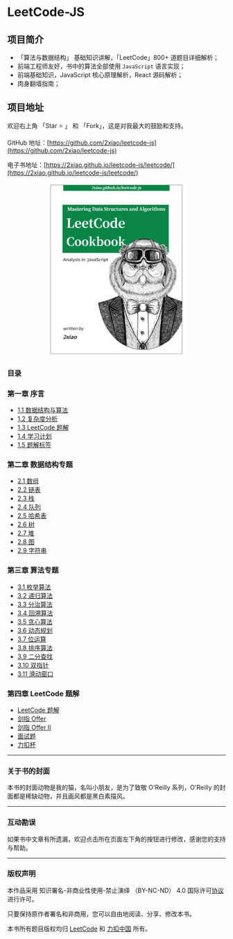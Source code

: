 # LeetCode-JS

## 项目简介

- 「算法与数据结构」 基础知识讲解，「LeetCode」800+ 道题目详细解析；
- 前端工程师友好，书中的算法全部使用 `JavaScript` 语言实现；
- 前端基础知识，JavaScript 核心原理解析，React 源码解析；
- 肉身翻墙指南；

## 项目地址

欢迎右上角 「Star ⭐️ 」 和 「Fork」，这是对我最大的鼓励和支持。

GitHub 地址：[https://github.com/2xiao/leetcode-js](https://github.com/2xiao/leetcode-js)

电子书地址：[https://2xiao.github.io/leetcode-js/leetcode/](https://2xiao.github.io/leetcode-js/leetcode/)

<p align="center">
  <img src="./assets/image/leetcode-js-logo.png" alt="logo" height="400"/>
</p>

### 目录

### 第一章 序言

- [1.1 数据结构与算法](https://2xiao.github.io/leetcode-js/leetcode/outline/table)
- [1.2 复杂度分析](https://2xiao.github.io/leetcode-js/leetcode/outline/complexity)
- [1.3 LeetCode 题解](https://2xiao.github.io/leetcode-js/leetcode/outline/solution_list)
- [1.4 学习计划](https://2xiao.github.io/leetcode-js/leetcode/outline/plan/)
- [1.5 题解标签](https://2xiao.github.io/leetcode-js/leetcode/outline/tag/)

### 第二章 数据结构专题

- [2.1 数组](https://2xiao.github.io/leetcode-js/leetcode/ds/array)
- [2.2 链表](https://2xiao.github.io/leetcode-js/leetcode/ds/linked_list)
- [2.3 栈](https://2xiao.github.io/leetcode-js/leetcode/ds/stack)
- [2.4 队列](https://2xiao.github.io/leetcode-js/leetcode/ds/queue)
- [2.5 哈希表](https://2xiao.github.io/leetcode-js/leetcode/ds/hash_table)
- [2.6 树](https://2xiao.github.io/leetcode-js/leetcode/ds/tree)
- [2.7 堆](https://2xiao.github.io/leetcode-js/leetcode/ds/heap)
- [2.8 图](https://2xiao.github.io/leetcode-js/leetcode/ds/graph)
- [2.9 字符串](https://2xiao.github.io/leetcode-js/leetcode/ds/string)

### 第三章 算法专题

- [3.1 枚举算法](https://2xiao.github.io/leetcode-js/leetcode/algorithm/enumeration)
- [3.2 递归算法](https://2xiao.github.io/leetcode-js/leetcode/algorithm/recursion)
- [3.3 分治算法](https://2xiao.github.io/leetcode-js/leetcode/algorithm/divide_conquer)
- [3.4 回溯算法](https://2xiao.github.io/leetcode-js/leetcode/algorithm/backtracking)
- [3.5 贪心算法](https://2xiao.github.io/leetcode-js/leetcode/algorithm/greed)
- [3.6 动态规划](https://2xiao.github.io/leetcode-js/leetcode/algorithm/dynamic_programming)
- [3.7 位运算](https://2xiao.github.io/leetcode-js/leetcode/algorithm/bit)
- [3.8 排序算法](https://2xiao.github.io/leetcode-js/leetcode/algorithm/sort)
- [3.9 二分查找](https://2xiao.github.io/leetcode-js/leetcode/algorithm/binary_search)
- [3.10 双指针](https://2xiao.github.io/leetcode-js/leetcode/algorithm/two_pointer)
- [3.11 滑动窗口](https://2xiao.github.io/leetcode-js/leetcode/algorithm/slide_window)

### 第四章 LeetCode 题解

- [LeetCode 题解](https://2xiao.github.io/leetcode-js/leetcode/solution/0001-0099)
- [剑指 Offer](https://2xiao.github.io/leetcode-js/leetcode/solution/Offer)
- [剑指 Offer II](https://2xiao.github.io/leetcode-js/leetcode/solution/Offer-II)
- [面试题](https://2xiao.github.io/leetcode-js/leetcode/solution/Interviews)
- [力扣杯](https://2xiao.github.io/leetcode-js/leetcode/solution/LCP)

---

### 关于书的封面

本书的封面动物是我的猫，名叫小朋友，是为了致敬 O'Reilly 系列，O'Reilly 的封面都是稀缺动物，并且画风都是黑白素描风。

---

### 互动勘误

如果书中文章有所遗漏，欢迎点击所在页面左下角的按钮进行修改，感谢您的支持与帮助。

---

### 版权声明

本作品采用 知识署名-非商业性使用-禁止演绎 （BY-NC-ND） 4.0 国际许可[协议](https://creativecommons.org/licenses/by-nc-nd/4.0/legalcode.zh-Hans) 进行许可。

只要保持原作者署名和非商用，您可以自由地阅读、分享、修改本书。

本书所有题目版权均归 [LeetCode](https://leetcode.com/) 和 [力扣中国](https://leetcode-cn.com/) 所有。
